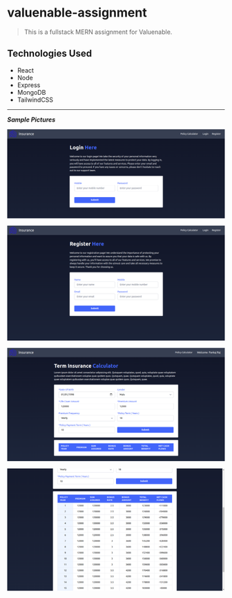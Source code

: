 # valuenable-assignment

> This is a fullstack MERN assignment for Valuenable.

## Technologies Used

- React
- Node
- Express
- MongoDB
- TailwindCSS

---

***Sample Pictures***

![Login Page](./sample/login.png)

![Register Page](./sample/register.png)

![Form](./sample/form.png)

![Table](./sample/table.png)